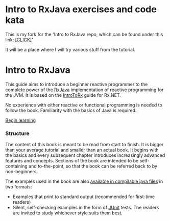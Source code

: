 # Intro to RxJava exercises and code kata

This is my fork for the 'Intro to RxJava repo, which can be found under this link: [[CLICK]](/https://github.com/Froussios/Intro-To-RxJava)'

It will be a place where I will try various stuff from the tutorial.



# Intro to RxJava

This guide aims to introduce a beginner reactive programmer to the complete power of the [RxJava](https://github.com/ReactiveX/RxJava) implementation of reactive programming for the JVM. It is based on the [IntroToRx](http://www.introtorx.com) guide for Rx.NET.

No experience with either reactive or functional programming is needed to follow the book. Familiarity with the basics of Java is required.

[Begin learning](/Part%201%20-%20Getting%20Started/1.%20Why%20Rx.md)

### Structure

The content of this book is meant to be read from start to finish. It is bigger than your average tutorial and smaller than an actual book. It begins with the basics and every subsequent chapter introduces increasingly advanced features and concepts. Sections of the book are intended to be self-containing and to-the-point, so that the book can be referred back to by non-beginners.

The examples used in the book are also [available in compilable java files](/tests/java/itrx) in two formats:
* Examples that print to standard output (recommended for first-time readers)
* Silent, self-checking examples in the form of [JUnit](http://junit.org/) tests.
The readers are invited to study whichever style suits them best.

